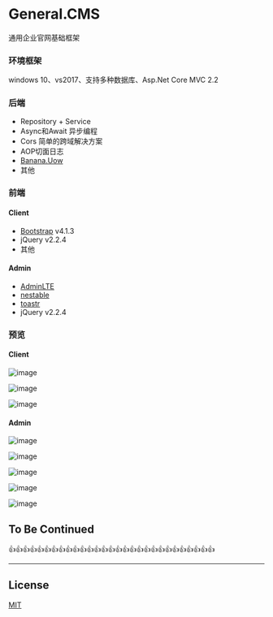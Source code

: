 # General.CMS
通用企业官网基础框架

### 环境框架
windows 10、vs2017、支持多种数据库、Asp.Net Core MVC 2.2

### 后端
* Repository + Service
* Async和Await 异步编程
* Cors 简单的跨域解决方案
* AOP切面日志
* [Banana.Uow](https://www.nuget.org/packages/Banana.Uow/)
* 其他

### 前端
#### Client
* [Bootstrap](https://getbootstrap.com/) v4.1.3
* jQuery v2.2.4
* 其他

#### Admin
* [AdminLTE](http://adminlte.la998.com/)
* [nestable](https://github.com/dbushell/Nestable)
* [toastr](https://github.com/CodeSeven/toastr)
* jQuery v2.2.4

### 预览
#### Client
![image](https://github.com/EminemJK/General.CMS/blob/master/Doc/images/c1.png)

![image](https://github.com/EminemJK/General.CMS/blob/master/Doc/images/c2.png)

![image](https://github.com/EminemJK/General.CMS/blob/master/Doc/images/c3.png)
#### Admin
![image](https://github.com/EminemJK/General.CMS/blob/master/Doc/images/a1.png)

![image](https://github.com/EminemJK/General.CMS/blob/master/Doc/images/a2.png)

![image](https://github.com/EminemJK/General.CMS/blob/master/Doc/images/a3.png)

![image](https://github.com/EminemJK/General.CMS/blob/master/Doc/images/a4.png)

![image](https://github.com/EminemJK/General.CMS/blob/master/Doc/images/a5.png)

## To Be Continued
👍👍👍👍👍👍👍👍👍👍👍👍👍👍👍👍👍👍👍👍👍👍👍👍👍👍👍👍👍

-------
License
-------
[MIT](https://github.com/EminemJK/General.CMS/blob/master/LICENSE)